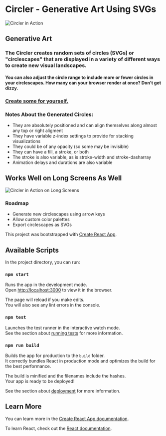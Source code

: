 # Circler - Generative Art Using SVGs

![Circler in Action](https://gdurl.com/Z8uc)

## Generative Art

### The Circler creates random sets of circles (SVGs) or "circlescapes" that are displayed in a variety of different ways to create new visual landscapes.

#### You can also adjust the circle range to include more or fewer circles in your circlescapes. How many can your browser render at once? Don't get dizzy.

### [Create some for yourself.](http://circler.surge.sh/)

### Notes About the Generated Circles:
* They are absolutely positioned and can align themselves along almost any top or right aligment
* They have variable z-index settings to provide for stacking visualizations
* They could be of any opacity (so some may be invisible)
* They can have a fill, a stroke, or both
* The stroke is also variable, as is stroke-width and stroke-dasharray
* Animation delays and durations are also variable

## Works Well on Long Screens As Well
![Circler in Action on Long Screens](https://gdurl.com/RteF)

### Roadmap

* Generate new circlescapes using arrow keys
* Allow custom color palettes
* Export circlescapes as SVGs

This project was bootstrapped with [Create React App](https://github.com/facebook/create-react-app).

## Available Scripts

In the project directory, you can run:

### `npm start`

Runs the app in the development mode.<br>
Open [http://localhost:3000](http://localhost:3000) to view it in the browser.

The page will reload if you make edits.<br>
You will also see any lint errors in the console.

### `npm test`

Launches the test runner in the interactive watch mode.<br>
See the section about [running tests](https://facebook.github.io/create-react-app/docs/running-tests) for more information.

### `npm run build`

Builds the app for production to the `build` folder.<br>
It correctly bundles React in production mode and optimizes the build for the best performance.

The build is minified and the filenames include the hashes.<br>
Your app is ready to be deployed!

See the section about [deployment](https://facebook.github.io/create-react-app/docs/deployment) for more information.

## Learn More

You can learn more in the [Create React App documentation](https://facebook.github.io/create-react-app/docs/getting-started).

To learn React, check out the [React documentation](https://reactjs.org/).
